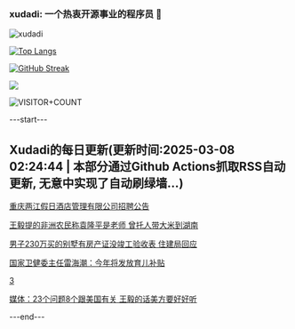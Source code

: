 ### xudadi: 一个热衷开源事业的程序员 👋

![xudadi](https://github-readme-stats-git-masterorgs-github-readme-stats-team.vercel.app/api?username=xudadi)

[![Top Langs](https://github-readme-stats.vercel.app/api/top-langs/?username=xudadi)](https://github.com/anuraghazra/github-readme-stats)

[![GitHub Streak](https://streak-stats.demolab.com?user=xudadi&locale=zh_Hans)](https://git.io/streak-stats)

![](https://raw.githubusercontent.com/xudadi/xudadi/main/assets/github-contribution-grid-snake.svg)

![VISITOR+COUNT](https://komarev.com/ghpvc/?username=xudadi&label=VISITOR+COUNT)


---start---

## Xudadi的每日更新(更新时间:2025-03-08 02:24:44 | 本部分通过Github Actions抓取RSS自动更新, 无意中实现了自动刷绿墙...)

[重庆两江假日酒店管理有限公司招聘公告](https://www.gongkaoleida.com/article/2313858)

[王毅提的非洲农民称袁隆平是老师 曾托人带大米到湖南](https://m.163.com/news/article/JQ2327NH05561G0D.html)

[男子230万买的别墅有房产证没竣工验收表 住建局回应](https://m.163.com/news/article/JQ1UA8ST05561G0D.html)

[国家卫健委主任雷海潮：今年将发放育儿补贴](https://m.163.com/news/article/JQ258EMP05198CJN.html)

[3](https://m.163.com/touch/news/sub/domestic)

[媒体：23个问题8个跟美国有关 王毅的话美方要好好听](https://m.163.com/news/article/JQ24OO4G051482MP.html)

---end---
